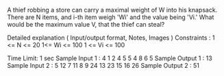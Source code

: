 A thief robbing a store can carry a maximal weight of W into his knapsack. There are N items, and i-th item weigh 'Wi' and the value being 'Vi.' What would be the maximum value V, that the thief can steal?

Detailed explanation ( Input/output format, Notes, Images )
Constraints :
1 <= N <= 20
1<= Wi <= 100
1 <= Vi <= 100

Time Limit: 1 sec
Sample Input 1 :
4
1 2 4 5
5 4 8 6
5
Sample Output 1 :
13
Sample Input 2 :
5
12 7 11 8 9
24 13 23 15 16
26
Sample Output 2 :
51
